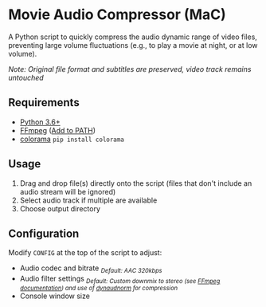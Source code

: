 # Movie Audio Compressor (MaC)

A Python script to quickly compress the audio dynamic range of video files, preventing large volume fluctuations (e.g., to play a movie at night, or at low volume).

_Note: Original file format and subtitles are preserved, video track remains untouched_

## Requirements

- [Python 3.6+](https://www.python.org/downloads/)
- [FFmpeg](https://www.gyan.dev/ffmpeg/builds/) ([Add to PATH](https://phoenixnap.com/kb/ffmpeg-windows))
- [colorama](https://pypi.org/project/colorama/) `pip install colorama`

## Usage

1. Drag and drop file(s) directly onto the script (files that don't include an audio stream will be ignored)
2. Select audio track if multiple are available
3. Choose output directory

## Configuration

Modify `CONFIG` at the top of the script to adjust:

- Audio codec and bitrate <sub>_Default: AAC 320kbps_</sub>
- Audio filter settings <sub>_Default: Custom downmix to stereo (see [FFmpeg documentation](https://ffmpeg.org/ffmpeg-all.html)) and use of [dynaudnorm](http://underpop.online.fr/f/ffmpeg/help/dynaudnorm.htm.gz) for compression_</sub>
- Console window size
